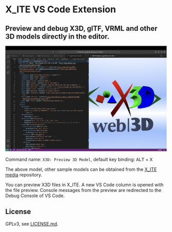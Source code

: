 # X_ITE VS Code Extension

## Preview and debug X3D, glTF, VRML and other 3D models directly in the editor.

![X3D Logo Pieces](images/logo-pieces.png)

Command name: `X3D: Preview 3D Model`, default key binding: <kbd>ALT</kbd> + <kbd>X</kbd>

The above model, other sample models can be obtained from the [X_ITE media](https://github.com/create3000/media/tree/main/docs/examples) repository.

You can preview X3D files in X_ITE. A new VS Code column is opened with the file preview. Console messages from the preview are redirected to the Debug Console of VS Code.

## License

GPLv3, see [LICENSE.md](LICENSE.md).
